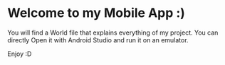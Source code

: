 # Welcome to my Mobile App :)

You will find a World file that explains everything of my project. 
You can directly Open it with Android Studio and run it on an emulator.

Enjoy :D
